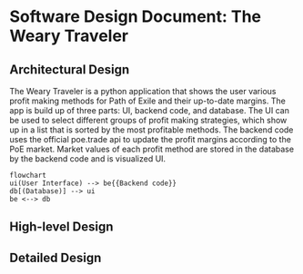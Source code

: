 # Software Design Document: The Weary Traveler

## Architectural Design

The Weary Traveler is a python application that shows the user various profit making methods for Path of Exile and their up-to-date margins. The app is build up of three parts: UI, backend code, and database. The UI can be used to select different groups of profit making strategies, which show up in a list that is sorted by the most profitable methods. The backend code uses the official poe.trade api to update the profit margins according to the PoE market. Market values of each profit method are stored in the database by the backend code and is visualized UI.

```mermaid
flowchart
ui(User Interface) --> be{{Backend code}}
db[(Database)] --> ui
be <--> db
```

## High-level Design

## Detailed Design